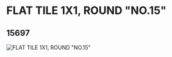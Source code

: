 # FLAT TILE 1X1, ROUND "NO.15"
## 15697
![FLAT TILE 1X1, ROUND "NO.15"](https://lc-www-live-s.legocdn.com/media/bricks/5/2/6053813.jpg)